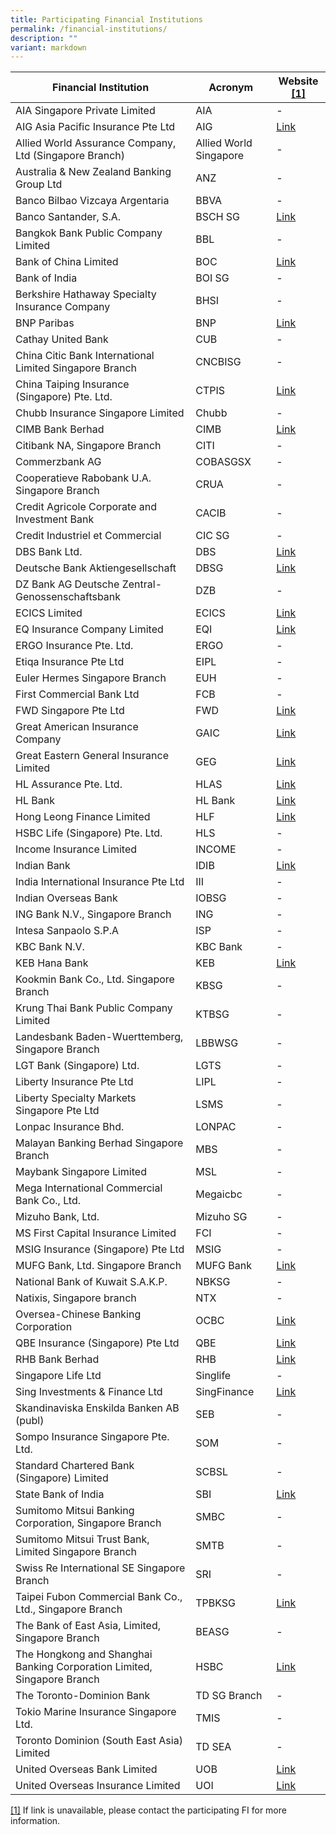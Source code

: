 ```yaml
---
title: Participating Financial Institutions
permalink: /financial-institutions/
description: ""
variant: markdown
---
```

| Financial Institution | Acronym | Website  [\[1\]](#_ftn1) |
| -------- | -------- | -------- |
| AIA Singapore Private Limited     | AIA    | -     |
| AIG Asia Pacific Insurance Pte Ltd     | AIG     | [Link](https://www.aig.sg/personal/domestic-helper-insurance#start)     |
| Allied World Assurance Company, Ltd (Singapore Branch)     | Allied World Singapore    | -     |
| Australia &amp; New Zealand Banking Group Ltd    | ANZ     | -     |
| Banco Bilbao Vizcaya Argentaria    | BBVA    | -    |
| Banco Santander, S.A.     | BSCH SG     |  [Link](https://www.santander.com/en/home)    |
| Bangkok Bank Public Company Limited     | BBL   | -     |
| Bank of China Limited | BOC |  [Link](https://www.bankofchina.com/sg/cbservice/cb3/)    |
| Bank of India    | BOI SG     | -     |
| Berkshire Hathaway Specialty Insurance Company     | BHSI   | -     |
| BNP Paribas     | BNP     | [Link](https://apac.bnpparibas/en/our-solutions/global-banking/)     |
| Cathay United Bank     | CUB     |  -  |
| China Citic Bank International Limited Singapore Branch     | CNCBISG     | -     |
| China Taiping Insurance (Singapore) Pte. Ltd.     | CTPIS     | [Link](https://www.sg.cntaiping.com)     |
| Chubb Insurance Singapore Limited     | Chubb     | -     |
| CIMB Bank Berhad     | CIMB     | [Link](https://www.cimb.com.sg/en/business/help-support/forms-download-center.html)     |
| Citibank NA, Singapore Branch     | CITI     | -     |
| Commerzbank AG    | COBASGSX     |  -  |
| Cooperatieve Rabobank U.A. Singapore Branch     | CRUA   | -     |
| Credit Agricole Corporate and Investment Bank     | CACIB     | -     |
| Credit Industriel et Commercial     | CIC SG     | -     |
| DBS Bank Ltd.     | DBS     | [Link](https://www.dbs.com.sg/corporate/solutions/trade-and-supply-chain-finance/electronic-bankers-guarantee-programme)     |
| Deutsche Bank Aktiengesellschaft     | DBSG   | [Link](https://autobahn.db.com)    |
| DZ Bank AG Deutsche Zentral-Genossenschaftsbank     | DZB   | -     |
| ECICS Limited     | ECICS     | [Link](https://www.ecics.com.sg)     |
| EQ Insurance Company Limited     | EQI     | [Link](https://www.eqinsurance.com.sg)     |
| ERGO Insurance Pte. Ltd.     | ERGO    | -     |
| Etiqa Insurance Pte Ltd     | EIPL     | -     |
| Euler Hermes Singapore Branch     | EUH     | -     |
| First Commercial Bank Ltd    | FCB     |  -  |
| FWD Singapore Pte Ltd     | FWD   | [Link](https://www.fwd.com.sg)     |
| Great American Insurance Company     | GAIC     | [Link](https://www.gaic.com.sg)    |
| Great Eastern General Insurance Limited     | GEG     | [Link](https://www.greateasterngeneral.com)     |
| HL Assurance Pte. Ltd.     | HLAS     | [Link](https://www.hlas.com.sg)    |
| HL Bank    | HL Bank     | [Link](https://www.hlbank.com.sg)     |
| Hong Leong Finance Limited    | HLF    | [Link](https://www.hlf.com.sg/sme-and-corporate/services/eguarantee.html)     |
| HSBC Life (Singapore) Pte. Ltd.     | HLS     | -     |
| Income Insurance Limited     | INCOME     | -     |
| Indian Bank     | IDIB     | [Link](https://www.indianbank-singapore.com)     |
| India International Insurance Pte Ltd     | III     | -     |
| Indian Overseas Bank     | IOBSG    | -     |
| ING Bank N.V., Singapore Branch   | ING   | -     |
| Intesa Sanpaolo S.P.A     | ISP   | -     |
| KBC Bank N.V.     | KBC Bank   | -     |
| KEB Hana Bank    | KEB    | [Link](https://global.1qbank.com/pb/ma/main?countryCode=SG)     |
| Kookmin Bank Co., Ltd. Singapore Branch     | KBSG     | -     |
| Krung Thai Bank Public Company Limited     | KTBSG   | -     |
| Landesbank Baden-Wuerttemberg, Singapore Branch    | LBBWSG     | -     
| LGT Bank (Singapore) Ltd.     | LGTS     | -     |
| Liberty Insurance Pte Ltd     | LIPL     | -     |
| Liberty Specialty Markets Singapore Pte Ltd     | LSMS     | -     |
| Lonpac Insurance Bhd.    | LONPAC     | -     |
| Malayan Banking Berhad Singapore Branch     | MBS     | -     |
| Maybank Singapore Limited     | MSL     | -     |
| Mega International Commercial Bank Co., Ltd.     | Megaicbc     | -     |
| Mizuho Bank, Ltd.     | Mizuho SG     | -     |
| MS First Capital Insurance Limited     | FCI     | -     |
| MSIG Insurance (Singapore) Pte Ltd     | MSIG     | -     |
| MUFG Bank, Ltd. Singapore Branch     | MUFG Bank     | [Link](https://www.bk.mufg.jp/global/globalnetwork/asiaoceania/singapore.html)     |
| National Bank of Kuwait S.A.K.P.    | NBKSG     | -     |
| Natixis, Singapore branch     | NTX     | -     |
| Oversea-Chinese Banking Corporation     | OCBC     | [Link](https://www.ocbc.com/business-banking/smes/trade/electronic-bankers-guarantee)    |
| QBE Insurance (Singapore) Pte Ltd     | QBE    | [Link](https://www.qbe.com/sg)     |
| RHB Bank Berhad     | RHB    | [Link](https://www.rhbgroup.com.sg/rhb/business/trade/guarantees/banker-s-guarantee)     |
| Singapore Life Ltd    | Singlife    | -     |
| Sing Investments &amp; Finance Ltd     | SingFinance    | [Link](https://www.singfinance.com.sg/eguaranteegov)     |
| Skandinaviska Enskilda Banken AB (publ)   | SEB   | -     |
| Sompo Insurance Singapore Pte. Ltd.     | SOM    | -     |
| Standard Chartered Bank (Singapore) Limited     | SCBSL     | -     |
| State Bank of India     | SBI     | [Link](https://sg.statebank/trade-finance)    |
| Sumitomo Mitsui Banking Corporation, Singapore Branch     | SMBC     | -     |
| Sumitomo Mitsui Trust Bank, Limited Singapore Branch      | SMTB      | -     |
| Swiss Re International SE Singapore Branch       | SRI     | -     |
| Taipei Fubon Commercial Bank Co., Ltd., Singapore Branch    | TPBKSG     | [Link](https://www.fubon.com/banking/Corporate/overseas_Business/index.htm)     |
| The Bank of East Asia, Limited, Singapore Branch     | BEASG     | -     |
| The Hongkong and Shanghai Banking Corporation Limited, Singapore Branch     | HSBC     | [Link](https://www.hsbcnet.com/ )     |
| The Toronto-Dominion Bank     | TD SG Branch    | -     |
| Tokio Marine Insurance Singapore Ltd.     | TMIS      | -     |
| Toronto Dominion (South East Asia) Limited     | TD SEA    | -     |
| United Overseas Bank Limited    | UOB     | [Link](https://www.uob.com.sg/electronicbg)     |
| United Overseas Insurance Limited      | UOI      | [Link](https://www.uoi.com.sg)     |



[\[1\]](#_ftnref1) If link is unavailable, please contact the participating FI for more information.<br>